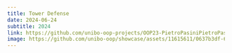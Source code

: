 ```yaml
---
title: Tower Defense
date: 2024-06-24
subtitle: 2024
link: https://github.com/unibo-oop-projects/OOP23-PietroPasiniPietroPasini4st-Giacomoarienti-DavideFiocchi-GiacomoBoschi-PietroPasini-Davide-TD/blob/master/tower-defense-all.jar
image: https://github.com/unibo-oop/showcase/assets/11615611/0637b3df-6645-4e03-abc4-1306169c0080
---
```

